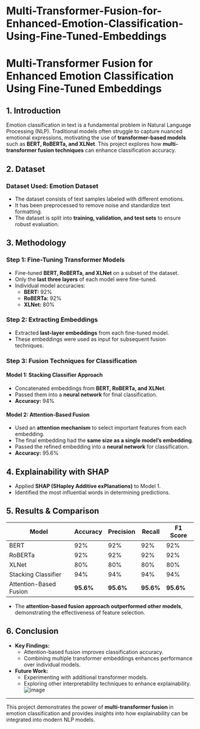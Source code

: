 # Multi-Transformer-Fusion-for-Enhanced-Emotion-Classification-Using-Fine-Tuned-Embeddings

# Multi-Transformer Fusion for Enhanced Emotion Classification Using Fine-Tuned Embeddings

## 1. Introduction
Emotion classification in text is a fundamental problem in Natural Language Processing (NLP). Traditional models often struggle to capture nuanced emotional expressions, motivating the use of **transformer-based models** such as **BERT, RoBERTa, and XLNet**. This project explores how **multi-transformer fusion techniques** can enhance classification accuracy.

## 2. Dataset
### Dataset Used: Emotion Dataset
- The dataset consists of text samples labeled with different emotions.
- It has been preprocessed to remove noise and standardize text formatting.
- The dataset is split into **training, validation, and test sets** to ensure robust evaluation.

## 3. Methodology
### Step 1: Fine-Tuning Transformer Models
- Fine-tuned **BERT, RoBERTa, and XLNet** on a subset of the dataset.
- Only the **last three layers** of each model were fine-tuned.
- Individual model accuracies:
  - **BERT:** 92%
  - **RoBERTa:** 92%
  - **XLNet:** 80%

### Step 2: Extracting Embeddings
- Extracted **last-layer embeddings** from each fine-tuned model.
- These embeddings were used as input for subsequent fusion techniques.

### Step 3: Fusion Techniques for Classification
#### Model 1: Stacking Classifier Approach
- Concatenated embeddings from **BERT, RoBERTa, and XLNet**.
- Passed them into a **neural network** for final classification.
- **Accuracy:** 94%

#### Model 2: Attention-Based Fusion
- Used an **attention mechanism** to select important features from each embedding.
- The final embedding had the **same size as a single model’s embedding**.
- Passed the refined embedding into a **neural network** for classification.
- **Accuracy:** 95.6%

## 4. Explainability with SHAP
- Applied **SHAP (SHapley Additive exPlanations)** to Model 1.
- Identified the most influential words in determining predictions.

## 5. Results & Comparison
| Model | Accuracy | Precision | Recall | F1 Score |
|--------|---------|-----------|--------|----------|
| BERT | 92% | 92% | 92% | 92% |
| RoBERTa | 92% | 92% | 92% | 92% |
| XLNet | 80% | 80% | 80% | 80% |
| Stacking Classifier | 94% | 94% | 94% | 94% |
| Attention-Based Fusion | **95.6%** | **95.6%** | **95.6%** | **95.6%** |

- The **attention-based fusion approach outperformed other models**, demonstrating the effectiveness of feature selection.

## 6. Conclusion
- **Key Findings:**
  - Attention-based fusion improves classification accuracy.
  - Combining multiple transformer embeddings enhances performance over individual models.
- **Future Work:**
  - Experimenting with additional transformer models.
  - Exploring other interpretability techniques to enhance explainability.
![image](https://github.com/user-attachments/assets/7b7c6ac9-a9be-49db-9a37-c2745ad74e6f)

---
This project demonstrates the power of **multi-transformer fusion** in emotion classification and provides insights into how explainability can be integrated into modern NLP models.

